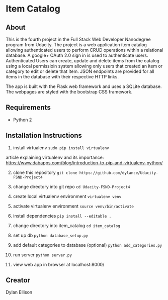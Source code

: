 # Item Catalog

## About

This is the fourth project in the Full Stack Web Developer Nanodegree program from Udacity. The project is a web application item catalog allowing authenticated users to perform CRUD operations within a relational database. A google+ OAuth 2.0 sign in is used to authenticate users. Authenticated Users can create, update and delete items from the catalog using a local permissioin system allowing only users that created an item or category to edit or delete that item. JSON endpoints are provided for all items in the database with their respective HTTP links.

The app is built with the Flask web framework and uses a SQLite database. The webpages are styled with the bootstrap CSS framework.

## Requirements

* Python 2


## Installation Instructions

1. install virtualenv
`sudo pip install virtualenv`

article explaining virtualenv and its importance: https://www.dabapps.com/blog/introduction-to-pip-and-virtualenv-python/


2. clone this repository
`git clone https://github.com/dylance/Udacity-FSND-Project4`

3. change directory into git repo
`cd Udacity-FSND-Project4`

4. create local virtualenv environment
`virtualenv venv`

5. activate virtualenv environment
`source venv/bin/activate`

6. install dependencies
`pip install --editable .`

7. change directory into item_catalog
`cd item_catalog`

8. set up db
`python database_setup.py`

9. add default categories to database (optional)
`python add_categories.py`

10. run server
`python server.py`

11. view web app in browser at localhost:8000/

## Creator
Dylan Ellison
